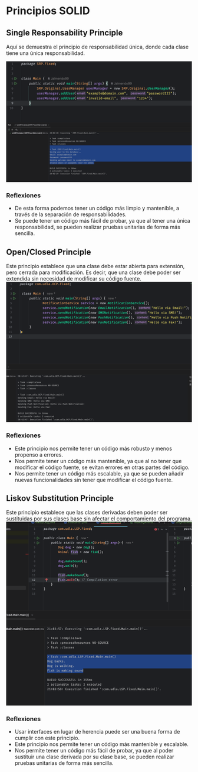 # Principios SOLID
## Single Responsability Principle
Aquí se demuestra el principio de responsabilidad única, donde cada clase tiene una única responsabilidad.

<img src="img.png"></img>
### Reflexiones
- De esta forma podemos tener un código más limpio y mantenible, a través de la separación de responsabilidades.
- Se puede tener un código más fácil de probar, ya que al tener una única responsabilidad, se pueden realizar pruebas unitarias de forma más sencilla.


## Open/Closed Principle
Este principio establece que una clase debe estar abierta para extensión, pero cerrada para modificación. Es decir, que una clase debe poder ser extendida sin necesidad de modificar su código fuente.
<img src="img_1.png"></img>

### Reflexiones
- Este principio nos permite tener un código más robusto y menos propenso a errores.
- Nos permite tener un código más mantenible, ya que al no tener que modificar el código fuente, se evitan errores en otras partes del código.
- Nos permite tener un código más escalable, ya que se pueden añadir nuevas funcionalidades sin tener que modificar el código fuente.

## Liskov Substitution Principle
Este principio establece que las clases derivadas deben poder ser sustituidas por sus clases base sin afectar el comportamiento del programa.
<img src="img_2.png"></img>

### Reflexiones
- Usar interfaces en lugar de herencia puede ser una buena forma de cumplir con este principio.
- Este principio nos permite tener un código más mantenible y escalable.
- Nos permite tener un código más fácil de probar, ya que al poder sustituir una clase derivada por su clase base, se pueden realizar pruebas unitarias de forma más sencilla.